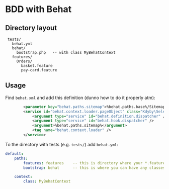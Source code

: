 # BDD with Behat


## Directory layout

```
 tests/
   behat.yml
   behat/
     bootstrap.php   -- with class MyBehatContext
   features/
     Orders/
       basket.feature
       pay-card.feature
```


## Usage

Find `behat.xml` and add this definition (dunno how to do it properly atm):
```xml
	    <parameter key="behat.paths.sitemap">%behat.paths.base%/Sitemap</parameter>
        <service id="behat.context.loader.pageObject" class="Kdyby\Selenium\Behat\DefinitionLoader">
            <argument type="service" id="behat.definition.dispatcher" />
            <argument type="service" id="behat.hook.dispatcher" />
            <argument>%behat.paths.sitemap%</argument>
            <tag name="behat.context.loader" />
        </service>
```


To the directory with tests (e.g. `tests/`) add `behat.yml`:
```yml
default:
    paths:
        features: features    -- this is directory where your *.features files are
        bootstrap: behat      -- this is where you can have any classes, usually definition of MyBehatContext

    context:
        class: MyBehatContext
```
